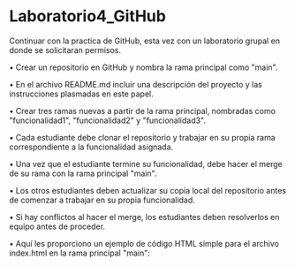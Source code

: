 # Laboratorio4_GitHub
Continuar con la practica de GitHub, esta vez con un laboratorio grupal en donde se solicitaran permisos. 

•	Crear un repositorio en GitHub y nombra la rama principal como "main".

•	En el archivo README.md incluir una descripción del proyecto y las instrucciones plasmadas en este papel.

•	Crear tres ramas nuevas a partir de la rama principal, nombradas como "funcionalidad1", "funcionalidad2" y "funcionalidad3".

•	Cada estudiante debe clonar el repositorio y trabajar en su propia rama correspondiente a la funcionalidad asignada.

•	Una vez que el estudiante termine su funcionalidad, debe hacer el merge de su rama con la rama principal "main".

•	Los otros estudiantes deben actualizar su copia local del repositorio antes de comenzar a trabajar en su propia funcionalidad.

•	Si hay conflictos al hacer el merge, los estudiantes deben resolverlos en equipo antes de proceder.

•	Aquí les proporciono un ejemplo de código HTML simple para el archivo index.html en la rama principal "main":
